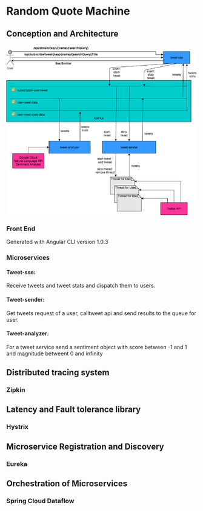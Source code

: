 # Random Quote Machine
## Conception and Architecture
![Screenshot](tweets.png)


### Front End 
Generated with Angular CLI version 1.0.3
### Microservices
#### Tweet-sse:
Receive tweets and tweet stats and dispatch them to users.

#### Tweet-sender:
Get tweets request of a user, calltweet api and send results to the queue for user.

#### Tweet-analyzer:
For a tweet service send a sentiment object with score between -1 and 1 and magnitude betweent 0 and infinity


## Distributed tracing system
### Zipkin

## Latency and Fault tolerance library
### Hystrix

## Microservice Registration and Discovery
### Eureka 

## Orchestration of Microservices
### Spring Cloud Dataflow
